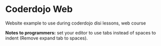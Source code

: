 # Coderdojo Web

Website example to use during coderdojo disi lessons, web course

**Notes to programmers:** set your editor to use tabs instead of spaces to indent (Remove expand tab to spaces).
